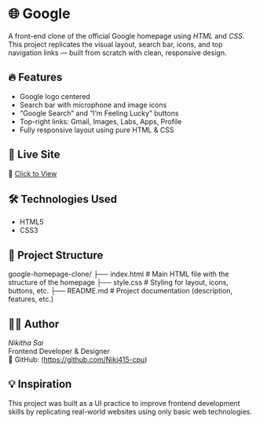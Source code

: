 # 🌐 Google

A front-end clone of the official Google homepage using *HTML* and *CSS*.  
This project replicates the visual layout, search bar, icons, and top navigation links — built from scratch with clean, responsive design.


## 🔥 Features

- Google logo centered
- Search bar with microphone and image icons
- “Google Search” and “I’m Feeling Lucky” buttons
- Top-right links: Gmail, Images, Labs, Apps, Profile
- Fully responsive layout using pure HTML & CSS


## 🚀 Live Site

🔗 [Click to View](https://Niki415-cpu.github.io/Google)


## 🛠 Technologies Used

- HTML5
- CSS3


## 📁 Project Structure

google-homepage-clone/
├── index.html         # Main HTML file with the structure of the homepage
├── style.css          # Styling for layout, icons, buttons, etc.
├── README.md          # Project documentation (description, features, etc.)


## 👩‍💻 Author

*Nikitha Sai*  
Frontend Developer & Designer  
🌟 GitHub: (https://github.com/Niki415-cpu)


## 💡 Inspiration

This project was built as a UI practice to improve frontend development skills by replicating real-world websites using only basic web technologies.
